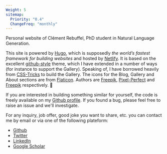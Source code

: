 ```yaml
---
Weight: 5
sitemap:
  Priority: "0.4"
  ChangeFreq: "monthly"
---
```


Personal website of Clément Rebuffel, PhD student in Natural Language Generation.

This site is powered by [Hugo][1], which is supposedly _the world’s fastest framework for building websites_ and hosted by [Netlify][4]. It is based on the excellent [github-style][2] theme, which I have extended in a number of ways (for instance to support the Gallery). Speaking of, I have borrowed heavily from [CSS-Tricks][3] to build the Gallery. The icons for the Blog, Gallery and About sections are from [Flaticon][5]. Authors are [Freepik][7], [Pixel-Perfect][6] and [Freepik][7] respectively. :pray:

If you are interested in building something similar for yourself, the code is freely available on my [Github profile][8]. If you found a bug, please feel free to raise an issue and we'll investigate.

For any inquiry, job offer, good joke you want to share, etc. you can contact me by email or via one of the following plateform:

<div class="social-media">
<ul>

<li>
    <a style="color: inherit;"  href="https://github.com/KaijuML">
    <i class="fab fa-github"></i>
    <span> Github </span>
    </a>
</li>

<li>
    <a style="color: inherit;"  href="https://twitter.com/ClementRebuffel">
    <i class="fab fa-twitter"></i>
    <span> Twitter </span>
    </a>
</li>

<li>
    <a style="color: inherit;"  href="https://fr.linkedin.com/in/clementrebuffel">
    <i class="fab fa-linkedin-in"></i>
    <span> LinkedIn </span>
    </a>
</li>

<li>
    <a style="color: inherit;"  href="https://scholar.google.com/citations?user=QxRGjEUAAAAJ&hl=en">
    <i class="fas fa-graduation-cap"></i>
    <span> Google Scholar </span>
    </a>
</li>

</ul>
</div>

[1]: https://gohugo.io/
[2]: https://github.com/MeiK2333/github-style
[3]: https://css-tricks.com/look-ma-no-media-queries-responsive-layouts-using-css-grid/
[4]: https://www.netlify.com/
[5]: https://www.flaticon.com/
[6]: https://www.flaticon.com/authors/pixel-perfect
[7]: https://www.freepik.com
[8]: https://github.com/KaijuML
